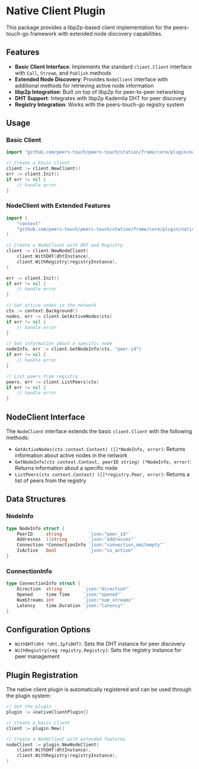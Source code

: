 # Native Client Plugin

This package provides a libp2p-based client implementation for the peers-touch-go framework with extended node discovery capabilities.

## Features

- **Basic Client Interface**: Implements the standard `client.Client` interface with `Call`, `Stream`, and `Publish` methods
- **Extended Node Discovery**: Provides `NodeClient` interface with additional methods for retrieving active node information
- **libp2p Integration**: Built on top of libp2p for peer-to-peer networking
- **DHT Support**: Integrates with libp2p Kademlia DHT for peer discovery
- **Registry Integration**: Works with the peers-touch-go registry system

## Usage

### Basic Client

```go
import "github.com/peers-touch/peers-touch/station/frame/core/plugin/native/client"

// Create a basic client
client := client.NewClient()
err := client.Init()
if err != nil {
    // handle error
}
```

### NodeClient with Extended Features

```go
import (
    "context"
    "github.com/peers-touch/peers-touch/station/frame/core/plugin/native/client"
)

// Create a NodeClient with DHT and Registry
client := client.NewNodeClient(
    client.WithDHT(dhtInstance),
    client.WithRegistry(registryInstance),
)

err := client.Init()
if err != nil {
    // handle error
}

// Get active nodes in the network
ctx := context.Background()
nodes, err := client.GetActiveNodes(ctx)
if err != nil {
    // handle error
}

// Get information about a specific node
nodeInfo, err := client.GetNodeInfo(ctx, "peer-id")
if err != nil {
    // handle error
}

// List peers from registry
peers, err := client.ListPeers(ctx)
if err != nil {
    // handle error
}
```

## NodeClient Interface

The `NodeClient` interface extends the basic `client.Client` with the following methods:

- `GetActiveNodes(ctx context.Context) ([]*NodeInfo, error)`: Returns information about active nodes in the network
- `GetNodeInfo(ctx context.Context, peerID string) (*NodeInfo, error)`: Returns information about a specific node
- `ListPeers(ctx context.Context) ([]*registry.Peer, error)`: Returns a list of peers from the registry

## Data Structures

### NodeInfo

```go
type NodeInfo struct {
    PeerID     string          `json:"peer_id"`
    Addresses  []string        `json:"addresses"`
    Connection *ConnectionInfo `json:"connection,omitempty"`
    IsActive   bool            `json:"is_active"`
}
```

### ConnectionInfo

```go
type ConnectionInfo struct {
    Direction  string        `json:"direction"`
    Opened     time.Time     `json:"opened"`
    NumStreams int           `json:"num_streams"`
    Latency    time.Duration `json:"latency"`
}
```

## Configuration Options

- `WithDHT(dht *dht.IpfsDHT)`: Sets the DHT instance for peer discovery
- `WithRegistry(reg registry.Registry)`: Sets the registry instance for peer management

## Plugin Registration

The native client plugin is automatically registered and can be used through the plugin system:

```go
// Get the plugin
plugin := &nativeClientPlugin{}

// Create a basic client
client := plugin.New()

// Create a NodeClient with extended features
nodeClient := plugin.NewNodeClient(
    client.WithDHT(dhtInstance),
    client.WithRegistry(registryInstance),
)
```